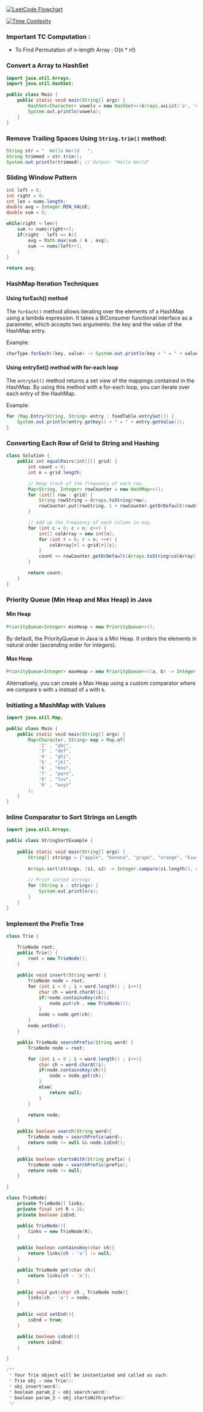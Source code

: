 [![LeetCode Flowchart](https://leetcode.com/explore/interview/card/cheats…20/resources/Figures/DSA/Chapter_11/flowchart.png)](https://leetcode.com/explore/interview/card/cheats…20/resources/Figures/DSA/Chapter_11/flowchart.png)

[![Time Comlexity](https://leetcode.com/explore/interview/card/cheats…/720/resources/Figures/DSA/Chapter_11/sorting.png)](https://leetcode.com/explore/interview/card/cheats…/720/resources/Figures/DSA/Chapter_11/sorting.png)

### Important TC Computation :
- To Find Permutation of n-length Array : O(n * n!)

### Convert a Array to HashSet

```java
import java.util.Arrays;
import java.util.HashSet;

public class Main {
    public static void main(String[] args) {
        HashSet<Character> vowels = new HashSet<>(Arrays.asList('a', 'e', 'i', 'o', 'u', 'A', 'E', 'I', 'O', 'U'));
        System.out.println(vowels);
    }
}
```

### Remove Trailing Spaces Using `String.trim()` method:

```java
String str = "  Hello World   ";
String trimmed = str.trim();
System.out.println(trimmed); // Output: "Hello World"
```

### Sliding Window Pattern

```java
int left = 0;
int right = 0;
int len = nums.length;
double avg = Integer.MIN_VALUE;
double sum = 0;

while(right < len){
    sum += nums[right++];
    if(right - left == k){
        avg = Math.max(sum / k , avg);
        sum -= nums[left++];
    }
}

return avg;
```


### HashMap Iteration Techniques

#### Using forEach() method

The `forEach()` method allows iterating over the elements of a HashMap using a lambda expression. It takes a BiConsumer functional interface as a parameter, which accepts two arguments: the key and the value of the HashMap entry.

Example:
```java
charType.forEach((key, value) -> System.out.println(key + " = " + value));
```

#### Using entrySet() method with for-each loop

The `entrySet()` method returns a set view of the mappings contained in the HashMap. By using this method with a for-each loop, you can iterate over each entry of the HashMap.

Example:
```java
for (Map.Entry<String, String> entry : foodTable.entrySet()) {
    System.out.println(entry.getKey() + " = " + entry.getValue());
}
```

### Converting Each Row of Grid to String and Hashing

```java
class Solution {
    public int equalPairs(int[][] grid) {
        int count = 0;
        int n = grid.length;

        // Keep track of the frequency of each row.
        Map<String, Integer> rowCounter = new HashMap<>();
        for (int[] row : grid) {
            String rowString = Arrays.toString(row);
            rowCounter.put(rowString, 1 + rowCounter.getOrDefault(rowString, 0));
        }

        // Add up the frequency of each column in map.
        for (int c = 0; c < n; c++) {
            int[] colArray = new int[n];
            for (int r = 0; r < n; ++r) {
                colArray[r] = grid[r][c];
            }
            count += rowCounter.getOrDefault(Arrays.toString(colArray), 0);
        }

        return count;
    }
}
```



### Priority Queue (Min Heap and Max Heap) in Java

#### Min Heap

```java
PriorityQueue<Integer> minHeap = new PriorityQueue<>();
```
By default, the PriorityQueue in Java is a Min Heap. It orders the elements in natural order (ascending order for integers).

#### Max Heap

```java
PriorityQueue<Integer> maxHeap = new PriorityQueue<>((a, b) -> Integer.compare(b, a));
```
Alternatively, you can create a Max Heap using a custom comparator where we compare `b` with `a` instead of `a` with `b`.


### Initiating a MashMap with Values

```java
import java.util.Map;

public class Main {
    public static void main(String[] args) {
        Map<Character, String> map = Map.of(
            '2' , "abc",
            '3' , "def",
            '4' , "ghi",
            '5' , "jkl",
            '6' , "mno",
            '7' , "pqrs",
            '8' , "tuv",
            '9' , "wxyz"
        );
    }
}
```

### Inline Comparator to Sort Strings on Length

```java
import java.util.Arrays;

public class StringSortExample {
    
    public static void main(String[] args) {
        String[] strings = {"apple", "banana", "grape", "orange", "kiwi"};
        
        Arrays.sort(strings, (s1, s2) -> Integer.compare(s1.length(), s2.length()));
        
        // Print sorted strings
        for (String s : strings) {
            System.out.println(s);
        }
    }
}
```

### Implement the Prefix Tree

```java
class Trie {

    TrieNode root;
    public Trie() {
        root = new TrieNode();
    }
    
    public void insert(String word) {
        TrieNode node = root;
        for (int i = 0 ; i < word.length() ; i++){
            char ch = word.charAt(i);
            if(!node.containsKey(ch)){
                node.put(ch , new TrieNode());
            }
            node = node.get(ch);
        }
        node.setEnd();
    }

    public TrieNode searchPrefix(String word) {
        TrieNode node = root;

        for (int i = 0 ; i < word.length() ; i++){
            char ch = word.charAt(i);
            if(node.containsKey(ch)){
                node = node.get(ch);
            }
            else{
                return null;
            }
        }

        return node; 
    }

    public boolean search(String word){
        TrieNode node = searchPrefix(word);
        return node != null && node.isEnd();
    }

    public boolean startsWith(String prefix) {
        TrieNode node = searchPrefix(prefix);
        return node != null;
    }

}

class TrieNode{
    private TrieNode[] links;
    private final int R = 26;
    private boolean isEnd;

    public TrieNode(){
        links = new TrieNode[R];
    }

    public boolean containsKey(char ch){
        return links[ch - 'a'] != null;
    }

    public TrieNode get(char ch){
        return links[ch - 'a'];
    }

    public void put(char ch , TrieNode node){
        links[ch - 'a'] = node;
    }

    public void setEnd(){
        isEnd = true;
    }

    public boolean isEnd(){
        return isEnd;
    }

}

/**
 * Your Trie object will be instantiated and called as such:
 * Trie obj = new Trie();
 * obj.insert(word);
 * boolean param_2 = obj.search(word);
 * boolean param_3 = obj.startsWith(prefix);
 */

```
